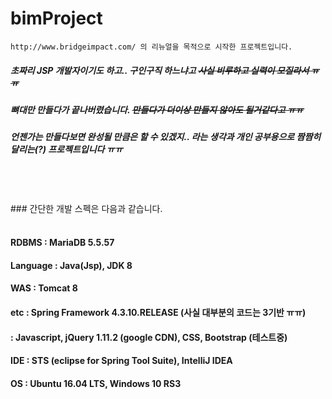 # bimProject

    http://www.bridgeimpact.com/ 의 리뉴얼을 목적으로 시작한 프로젝트입니다.	

##### 초짜리 JSP 개발자이기도 하고.. 구인구직 하느냐고 ~~사실 비루하고 실력이 모질라서 ㅠㅠ~~ 
##### 뼈대만 만들다가 끝나버렸습니다. ~~만들다가 더이상 만들지 않아도 될거같다고 ㅠㅠ~~
##### 언젠가는 만들다보면 완성될 만큼은 할 수 있겠지.. 라는 생각과 개인 공부용으로 짬짬히 달리는(?) 프로젝트입니다 ㅠㅠ  
<br/>
<br/>    
<br/>    
### 간단한 개발 스펙은 다음과 같습니다.  
<br/>    
<br/>
  
#### RDBMS : MariaDB 5.5.57
#### Language : Java(Jsp), JDK 8
#### WAS : Tomcat 8
#### etc : Spring Framework 4.3.10.RELEASE (사실 대부분의 코드는 3기반 ㅠㅠ)
####     : Javascript, jQuery 1.11.2 (google CDN), CSS, Bootstrap (테스트중)
#### IDE : STS (eclipse for Spring Tool Suite), IntelliJ IDEA
#### OS  : Ubuntu 16.04 LTS, Windows 10 RS3 
